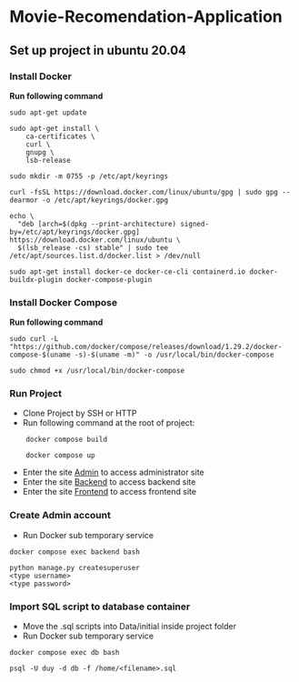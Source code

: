# Movie-Recomendation-Application

## Set up project in ubuntu 20.04
### Install Docker
**Run following command**

```
sudo apt-get update

sudo apt-get install \
    ca-certificates \
    curl \
    gnupg \
    lsb-release

sudo mkdir -m 0755 -p /etc/apt/keyrings

curl -fsSL https://download.docker.com/linux/ubuntu/gpg | sudo gpg --dearmor -o /etc/apt/keyrings/docker.gpg

echo \
  "deb [arch=$(dpkg --print-architecture) signed-by=/etc/apt/keyrings/docker.gpg] https://download.docker.com/linux/ubuntu \
  $(lsb_release -cs) stable" | sudo tee /etc/apt/sources.list.d/docker.list > /dev/null

sudo apt-get install docker-ce docker-ce-cli containerd.io docker-buildx-plugin docker-compose-plugin
```

### Install Docker Compose

**Run following command**
```
sudo curl -L "https://github.com/docker/compose/releases/download/1.29.2/docker-compose-$(uname -s)-$(uname -m)" -o /usr/local/bin/docker-compose

sudo chmod +x /usr/local/bin/docker-compose
```

### Run Project
- Clone Project by SSH or HTTP
- Run following command at the root of project:
```
    docker compose build

    docker compose up
```
- Enter the site <a href='http://localhost:8000/admin'>Admin</a> to access administrator site
- Enter the site <a href='http://localhost:8000/'>Backend</a> to access backend site
- Enter the site <a href='http://localhost:3000/'>Frontend</a> to access frontend site

### Create Admin account
- Run Docker sub temporary service
```
docker compose exec backend bash

python manage.py createsuperuser
<type username>
<type password>
```

### Import SQL script to database container
- Move the .sql scripts into Data/initial inside project folder
- Run Docker sub temporary service

```
docker compose exec db bash

psql -U duy -d db -f /home/<filename>.sql

```